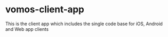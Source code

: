 # vomos-client-app
This is the client app which includes the single code base for iOS, Android and Web app clients
